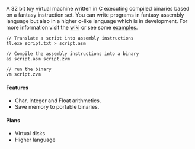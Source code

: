 A 32 bit toy virtual machine written in C executing compiled binaries based on a fantasy instruction set. You can write programs in fantasy assembly language but also in a higher c-like language which is in development. For more information visit the [wiki](https://github.com/zarat/vm/wiki) or see some [examples](https://github.com/zarat/vm/tree/main/examples).


```
// Translate a script into assembly instructions
tl.exe script.txt > script.asm

// Compile the assembly instructions into a binary
as script.asm script.zvm 

// run the binary
vm script.zvm
```

#### Features
* Char, Integer and Float arithmetics.
* Save memory to portable binaries.

#### Plans
* Virtual disks
* Higher language
